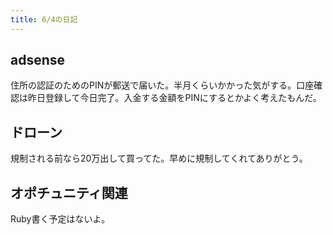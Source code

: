 ```yaml
---
title: 6/4の日記
---
```


## adsense

住所の認証のためのPINが郵送で届いた。半月くらいかかった気がする。口座確認は昨日登録して今日完了。入金する金額をPINにするとかよく考えたもんだ。

## ドローン

規制される前なら20万出して買ってた。早めに規制してくれてありがとう。

## オポチュニティ関連

Ruby書く予定はないよ。
